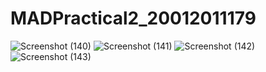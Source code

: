 # MADPractical2_20012011179
![Screenshot (140)](https://user-images.githubusercontent.com/111722359/187083621-cf239ada-a513-4922-9607-c771ee0d49e4.png)
![Screenshot (141)](https://user-images.githubusercontent.com/111722359/187083629-ccb1a56e-d8e2-4902-a6da-16447487ac3b.png)
![Screenshot (142)](https://user-images.githubusercontent.com/111722359/187083634-897861d0-d8b4-4ffd-9274-9c4610c8c57a.png)
![Screenshot (143)](https://user-images.githubusercontent.com/111722359/187083639-1f16e8b1-c882-4a17-8032-82824a63d5d2.png)

